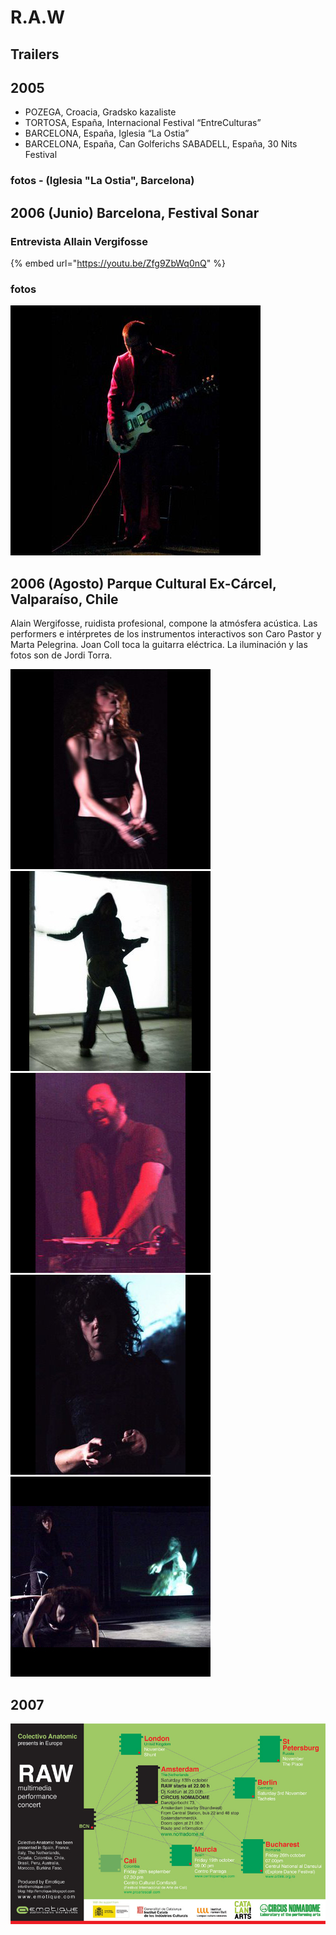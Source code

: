 # R.A.W

## Trailers



## 2005

* POZEGA, Croacia, Gradsko kazaliste 
* TORTOSA, España, Internacional Festival “EntreCulturas” 
* BARCELONA, España, Iglesia “La Ostia” 
* BARCELONA, España, Can Golferichs SABADELL, España, 30 Nits Festival

### fotos - \(Iglesia "La Ostia", Barcelona\)





## 2006 \(Junio\) Barcelona, Festival Sonar

### Entrevista Allain Vergifosse

{% embed url="https://youtu.be/Zfg9ZbWq0nQ" %}

### fotos

![](../../../.gitbook/assets/ca-2006-06-bcn-sonar-2-%20%281%29.jpg)





## 2006  \(Agosto\) Parque Cultural Ex-Cárcel, Valparaíso, Chile

Alain Wergifosse, ruidista profesional, compone la atmósfera acústica. Las performers e intérpretes de los instrumentos interactivos son Caro Pastor y Marta Pelegrina. Joan Coll toca la guitarra eléctrica. La iluminación y las fotos son de Jordi Torra.

![](../../../.gitbook/assets/raw-chile-1-.jpg) ![](../../../.gitbook/assets/raw-chile-2-.jpg) ![](../../../.gitbook/assets/raw-chile-4-.jpg) ![](../../../.gitbook/assets/raw-chile-5-.jpg) ![](../../../.gitbook/assets/raw-chile-3-.jpg)

## 2007

![gira 2007 - 2008 ](../../../.gitbook/assets/raw-gira-oct2007.jpg)

